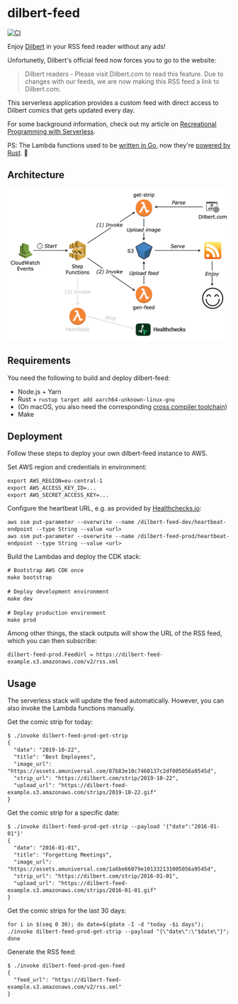 # dilbert-feed

[![CI](https://github.com/mlafeldt/dilbert-feed/workflows/Rust/badge.svg)](https://github.com/mlafeldt/dilbert-feed/actions)

Enjoy [Dilbert](https://dilbert.com/) in your RSS feed reader without any ads!

Unfortunetly, Dilbert's official feed now forces you to go to the website:

> Dilbert readers - Please visit Dilbert.com to read this feature. Due to changes with our feeds, we are now making this RSS feed a link to Dilbert.com.

This serverless application provides a custom feed with direct access to Dilbert comics that gets updated every day.

For some background information, check out my article on [Recreational Programming with Serverless](https://sharpend.io/recreational-programming-with-serverless/).

PS: The Lambda functions used to be [written in Go](https://github.com/mlafeldt/dilbert-feed/tree/golang), now they're [powered by Rust](https://github.com/mlafeldt/dilbert-feed/pull/6). 💪

## Architecture

![](architecture.png)

## Requirements

You need the following to build and deploy dilbert-feed:

- Node.js + Yarn
- Rust + `rustup target add aarch64-unknown-linux-gnu`
- (On macOS, you also need the corresponding [cross compiler toolchain](https://artofserverless.com/rust-lambdas-macos/))
- Make

## Deployment

Follow these steps to deploy your own dilbert-feed instance to AWS.

Set AWS region and credentials in environment:

```console
export AWS_REGION=eu-central-1
export AWS_ACCESS_KEY_ID=...
export AWS_SECRET_ACCESS_KEY=...
```

Configure the heartbeat URL, e.g. as provided by [Healthchecks.io](https://healthchecks.io/):

```console
aws ssm put-parameter --overwrite --name /dilbert-feed-dev/heartbeat-endpoint --type String --value <url>
aws ssm put-parameter --overwrite --name /dilbert-feed-prod/heartbeat-endpoint --type String --value <url>
```

Build the Lambdas and deploy the CDK stack:

```console
# Bootstrap AWS CDK once
make bootstrap

# Deploy development environment
make dev

# Deploy production environment
make prod
```

Among other things, the stack outputs will show the URL of the RSS feed, which you can then subscribe:

```console
dilbert-feed-prod.FeedUrl = https://dilbert-feed-example.s3.amazonaws.com/v2/rss.xml
```

## Usage

The serverless stack will update the feed automatically. However, you can also invoke the Lambda functions manually.

Get the comic strip for today:

```console
$ ./invoke dilbert-feed-prod-get-strip
{
  "date": "2019-10-22",
  "title": "Best Employees",
  "image_url": "https://assets.amuniversal.com/87b83e10c7460137c2df005056a9545d",
  "strip_url": "https://dilbert.com/strip/2019-10-22",
  "upload_url": "https://dilbert-feed-example.s3.amazonaws.com/strips/2019-10-22.gif"
}
```

Get the comic strip for a specific date:

```console
$ ./invoke dilbert-feed-prod-get-strip --payload '{"date":"2016-01-01"}'
{
  "date": "2016-01-01",
  "title": "Forgetting Meetings",
  "image_url": "https://assets.amuniversal.com/1a6be66079e101332131005056a9545d",
  "strip_url": "https://dilbert.com/strip/2016-01-01",
  "upload_url": "https://dilbert-feed-example.s3.amazonaws.com/strips/2016-01-01.gif"
}
```

Get the comic strips for the last 30 days:

```console
for i in $(seq 0 30); do date=$(gdate -I -d "today -$i days"); ./invoke dilbert-feed-prod-get-strip --payload "{\"date\":\"$date\"}"; done
```

Generate the RSS feed:

```console
$ ./invoke dilbert-feed-prod-gen-feed
{
  "feed_url": "https://dilbert-feed-example.s3.amazonaws.com/v2/rss.xml"
}
```

